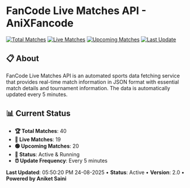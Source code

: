 # FanCode Live Matches API - AniXFancode

[![Total Matches](https://img.shields.io/badge/Total%20Matches-40-blue)](https://github.com/AniketSainiOp/AniXFancode)
[![Live Matches](https://img.shields.io/badge/Live%20Matches-19-red)](https://github.com/AniketSainiOp/AniXFancode)
[![Upcoming Matches](https://img.shields.io/badge/Upcoming%20Matches-20-green)](https://github.com/AniketSainiOp/AniXFancode)
[![Last Update](https://img.shields.io/badge/Last%20Update-05%3A50%3A20%20PM%2024-08-2025-orange)](https://github.com/AniketSainiOp/AniXFancode)

## 📋 About

FanCode Live Matches API is an automated sports data fetching service that provides real-time match information in JSON format with essential match details and tournament information. The data is automatically updated every 5 minutes.

## 📊 Current Status

- **🏆 Total Matches**: 40
- **🔴 Live Matches**: 19
- **🟢 Upcoming Matches**: 20
- **📡 Status**: Active & Running
- **⏰ Update Frequency**: Every 5 minutes

**Last Updated**: 05:50:20 PM 24-08-2025 • **Status**: Active • **Version**: 2.0 • **Powered by Aniket Saini**
